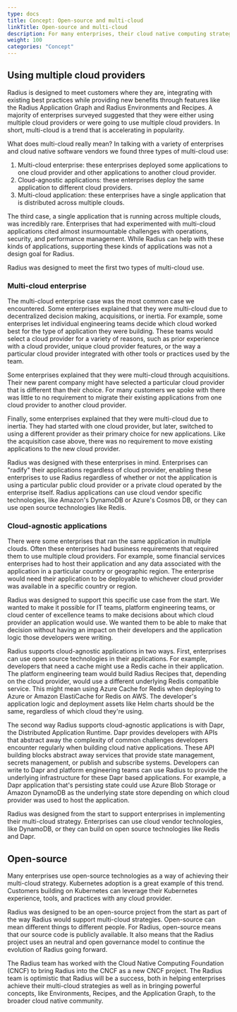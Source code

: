 ```yaml
---
type: docs
title: Concept: Open-source and multi-cloud  
linkTitle: Open-source and multi-cloud
description: For many enterprises, their cloud native computing strategy involves using multiple cloud providers. Open source projects, like Kubernetes, help ensure these enterprises achieve their strategy. As a result, Radius was designed to be open-source and multi-cloud from the start. 
weight: 100
categories: "Concept"
---
```


## Using multiple cloud providers

Radius is designed to meet customers where they are, integrating with existing best practices while providing new benefits through features like the Radius Application Graph and Radius Environments and Recipes. A majority of enterprises surveyed suggested that they were either using multiple cloud providers or were going to use multiple cloud providers. In short, multi-cloud is a trend that is accelerating in popularity.

What does multi-cloud really mean? In talking with a variety of enterprises and cloud native software vendors we found three types of multi-cloud use:

1. Multi-cloud enterprise: these enterprises deployed some applications to one cloud provider and other applications to another cloud provider.
1. Cloud-agnostic applications: these enterprises deploy the same application to different cloud providers.
1. Multi-cloud application: these enterprises have a single application that is distributed across multiple clouds.

The third case, a single application that is running across multiple clouds, was incredibly rare. Enterprises that had experimented with multi-cloud applications cited almost insurmountable challenges with operations, security, and performance management. While Radius can help with these kinds of applications, supporting these kinds of applications was not a design goal for Radius.

Radius was designed to meet the first two types of multi-cloud use.

### Multi-cloud enterprise

The multi-cloud enterprise case was the most common case we encountered. Some enterprises explained that they were multi-cloud due to decentralized decision making, acquisitions, or inertia. For example, some enterprises let individual engineering teams decide which cloud worked best for the type of application they were building. These teams would select a cloud provider for a variety of reasons, such as prior experience with a cloud provider, unique cloud provider features, or the way a particular cloud provider integrated with other tools or practices used by the team.

Some enterprises explained that they were multi-cloud through acquisitions. Their new parent company might have selected a particular cloud provider that is different than their choice. For many customers we spoke with there was little to no requirement to migrate their existing applications from one cloud provider to another cloud provider.

Finally, some enterprises explained that they were multi-cloud due to inertia. They had started with one cloud provider, but later, switched to using a different provider as their primary choice for new applications. Like the acquisition case above, there was no requirement to move existing applications to the new cloud provider. 

Radius was designed with these enterprises in mind. Enterprises can "radify" their applications regardless of cloud provider, enabling these enterprises to use Radius regardless of whether or not the application is using a particular public cloud provider or a private cloud operated by the enterprise itself. Radius applications can use cloud vendor specific technologies, like Amazon's DynamoDB or Azure's Cosmos DB, or they can use open source technologies like Redis. 

### Cloud-agnostic applications

There were some enterprises that ran the same application in multiple clouds. Often these enterprises had business requirements that required them to use multiple cloud providers. For example, some financial services enterprises had to host their application and any data associated with the application in a particular country or geographic region. The enterprise would need their application to be deployable to whichever cloud provider was available in a specific country or region.

Radius was designed to support this specific use case from the start. We wanted to make it possible for IT teams, platform engineering teams, or cloud center of excellence teams to make decisions about which cloud provider an application would use. We wanted them to be able to make that decision without having an impact on their developers and the application logic those developers were writing. 

Radius supports cloud-agnostic applications in two ways. First, enterprises can use open source technologies in their applications. For example, developers that need a cache might use a Redis cache in their application. The platform engineering team would build Radius Recipes that, depending on the cloud provider, would use a different underlying Redis compatible service. This might mean using Azure Cache for Redis when deploying to Azure or Amazon ElastiCache for Redis on AWS. The developer's application logic and deployment assets like Helm charts should be the same, regardless of which cloud they're using.

The second way Radius supports cloud-agnostic applications is with Dapr, the Distributed Application Runtime. Dapr provides developers with APIs that abstract away the complexity of common challenges developers encounter regularly when building cloud native applications. These API building blocks abstract away services that provide state management, secrets management, or publish and subscribe systems. Developers can write to Dapr and platform engineering teams can use Radius to provide the underlying infrastructure for these Dapr based applications. For example, a Dapr application that's persisting state could use Azure Blob Storage or Amazon DynamoDB as the underlying state store depending on which cloud provider was used to host the application.

Radius was designed from the start to support enterprises in implementing their multi-cloud strategy. Enterprises can use cloud vendor technologies, like DynamoDB, or they can build on open source technologies like Redis and Dapr.

## Open-source
Many enterprises use open-source technologies as a way of achieving their multi-cloud strategy. Kubernetes adoption is a great example of this trend. Customers building on Kubernetes can leverage their Kubernetes experience, tools, and practices with any cloud provider. 

Radius was designed to be an open-source project from the start as part of the way Radius would support multi-cloud strategies. Open-source can mean different things to different people. For Radius, open-source means that our source code is publicly available. It also means that the Radius project uses an neutral and open governance model to continue the evolution of Radius going forward. 

The Radius team has worked with the Cloud Native Computing Foundation (CNCF) to bring Radius into the CNCF as a new CNCF project. The Radius team is optimistic that Radius will be a success, both in helping enterprises achieve their multi-cloud strategies as well as in bringing powerful concepts, like Environments, Recipes, and the Application Graph, to the broader cloud native community.
